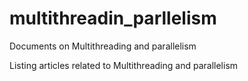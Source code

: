 # multithreadin_parllelism
Documents on Multithreading and parallelism


Listing articles related to Multithreading and parallelism
